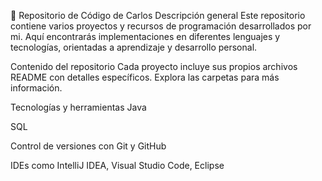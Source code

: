 📂 Repositorio de Código de Carlos
Descripción general
Este repositorio contiene varios proyectos y recursos de programación desarrollados por mi. Aquí encontrarás implementaciones en diferentes lenguajes y tecnologías, orientadas a aprendizaje y desarrollo personal.

Contenido del repositorio
Cada proyecto incluye sus propios archivos README con detalles específicos. Explora las carpetas para más información.

Tecnologías y herramientas
Java

SQL

Control de versiones con Git y GitHub

IDEs como IntelliJ IDEA, Visual Studio Code, Eclipse

